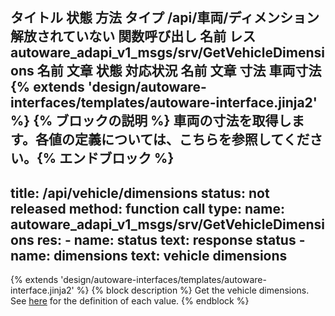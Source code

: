 タイトル	状態	方法	タイプ
/api/車両/ディメンション
解放されていない
関数呼び出し
名前	レス
autoware_adapi_v1_msgs/srv/GetVehicleDimensions
名前	文章
状態
対応状況
名前	文章
寸法
車両寸法
{% extends 'design/autoware-interfaces/templates/autoware-interface.jinja2' %} {% ブロックの説明 %} 車両の寸法を取得します。各値の定義については、こちらを参照してください。{% エンドブロック %}
---
title: /api/vehicle/dimensions
status: not released
method: function call
type:
  name: autoware_adapi_v1_msgs/srv/GetVehicleDimensions
  res:
    - name: status
      text: response status
    - name: dimensions
      text: vehicle dimensions
---

{% extends 'design/autoware-interfaces/templates/autoware-interface.jinja2' %}
{% block description %}
Get the vehicle dimensions. See [here](../../../../components/vehicle-dimensions.md) for the definition of each value.
{% endblock %}
